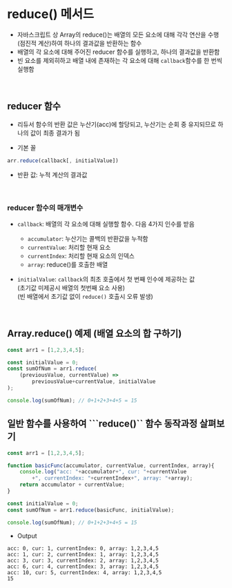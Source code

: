 # reduce() 메서드

- 자바스크립트 상 Array의 reduce()는 배열의 모든 요소에 대해 각각 연산을 수행(점진적 계산)하여 하나의 결과값을 반환하는 함수
- 배열의 각 요소에 대해 주어진 reducer 함수를 실행하고, 하나의 결과값을 반환함
- 빈 요소를 제외히하고 배열 내에 존재하는 각 요소에 대해 ```callback```함수를 한 번씩 실행함

<br>

## reducer 함수

- 리듀서 함수의 반환 값은 누산기(acc)에 할당되고, 누산기는 순회 중 유지되므로 하나의 값이 최종 결과가 됨

- 기본 꼴
```js
arr.reduce(callback[, initialValue])
```

- 반환 값: 누적 계산의 결과값

<br>

### reducer 함수의 매개변수

- ```callback```: 배열의 각 요소에 대해 실행할 함수. 다음 4가지 인수를 받음
    - ```accumulator```:  누산기는 콜백의 반환값을 누적함
    - ```currentValue```: 처리할 현재 요소 
    - ```currentIndex```: 처리할 현재 요소의 인덱스
    - ```array```: reduce()를 호출한 배열

- ```initialValue```: ```callback```의 최초 호출에서 첫 번째 인수에 제공하는 값<br>
(초기값 미제공시 배열의 첫번째 요소 사용)<br>
(빈 배열에서 초기값 없이 ```reduce()``` 호출시 오류 발생)

<br>

## Array.reduce() 예제 (배열 요소의 합 구하기)

```js
const arr1 = [1,2,3,4,5];

const initialValue = 0;
const sumOfNum = arr1.reduce(
    (previousValue, currentValue) =>
        previousValue+currentValue, initialValue
);

console.log(sumOfNum); // 0+1+2+3+4+5 = 15
```


## 일반 함수를 사용하여 ```reduce()`` 함수 동작과정 살펴보기

```js
const arr1 = [1,2,3,4,5];

function basicFunc(accumulator, currentValue, currentIndex, array){
    console.log("acc: "+accumulator+", cur: "+currentValue
        +", currentIndex: "+currentIndex+", array: "+array);
    return accumulator + currentValue;
}

const initialValue = 0;
const sumOfNum = arr1.reduce(basicFunc, initialValue);

console.log(sumOfNum); // 0+1+2+3+4+5 = 15
```

- Output
```
acc: 0, cur: 1, currentIndex: 0, array: 1,2,3,4,5
acc: 1, cur: 2, currentIndex: 1, array: 1,2,3,4,5
acc: 3, cur: 3, currentIndex: 2, array: 1,2,3,4,5
acc: 6, cur: 4, currentIndex: 3, array: 1,2,3,4,5
acc: 10, cur: 5, currentIndex: 4, array: 1,2,3,4,5
15
```


